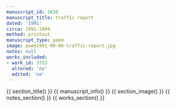 ```yaml
---
manuscript_id: 1630
manuscript_title: traffic report
dated: '1991'
circa: 1991-1994
method: printout
manuscript_type: poem
image: poem1991-00-00-traffic-report.jpg
notes: null
works_included:
- work_id: 3753
  altered: 'no'
  edited: 'no'
---
```


{{ section_title() }}
{{ manuscript_info() }}
{{ section_image() }}
{{ notes_section() }}
{{ works_section() }}
